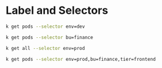 # Label and Selectors

```bash
k get pods --selector env=dev

k get pods --selector bu=finance

k get all --selector env=prod

k get pods --selector env=prod,bu=finance,tier=frontend
```